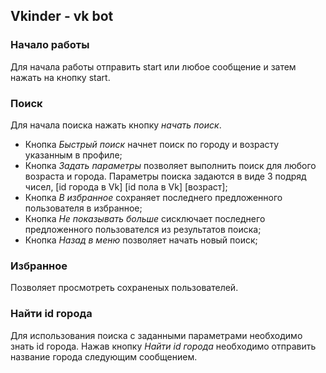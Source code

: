 ## Vkinder - vk bot
### Начало работы
Для начала работы отправить start или любое сообщение и затем нажать на кнопку start.

### Поиск
Для начала поиска нажать кнопку *начать поиск*.
- Кнопка *Быстрый поиск* начнет поиск по городу и возрасту указанным в профиле;
- Кнопка *Задать параметры* позволяет выполнить поиск для  любого возраста и города. Параметры поиска задаются в виде 3 подряд чисел, [id города в Vk] [id пола в Vk] [возраст];
- Кнопка *В избранное* сохраняет последнего предложенного пользователя в избранное;
- Кнопка *Не показывать больше* сисключает последнего предложенного пользователся из результатов поиска;
- Кнопка *Назад в меню* позволяет начать новый поиск;

### Избранное
Позволяет просмотреть сохраненых пользователей.

### Найти id города
Для использования поиска с заданными параметрами необходимо знать id города. Нажав кнопку *Найти id города* 
необходимо отправить название города следующим сообщением.  

